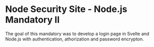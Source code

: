 # Node Security Site - Node.js Mandatory II

The goal of this mandatory was to develop a login page in Svelte and Node.js with authentication, athorization and password encrypton.
